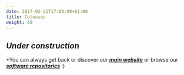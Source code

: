 ```yaml
---
date: 2017-02-22T17:00:00+01:00
title: Colosses
weight: 60
---
```


## *Under construction*

*You can always get back or discover our ***[main website](https://labsim.github.io)*** or browse our ***[software repositories](https://github.com/labsim)*** :)
